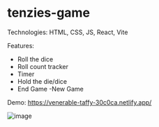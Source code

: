 # tenzies-game
Technologies: HTML, CSS, JS, React, Vite

Features: 
- Roll the dice
- Roll count tracker
- Timer
- Hold the die/dice
- End Game -New Game

Demo: https://venerable-taffy-30c0ca.netlify.app/

![image](https://user-images.githubusercontent.com/75360198/220364960-a91c1ca4-0509-4538-9a06-1f6f0f5c6c99.png)
